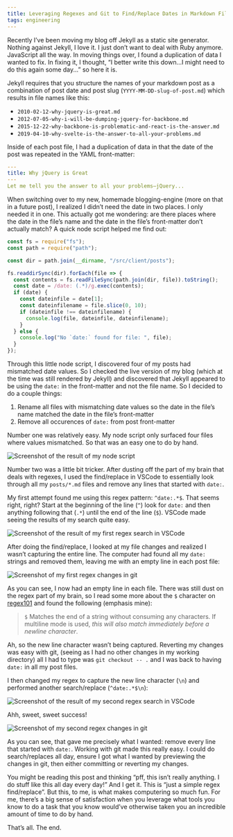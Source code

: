 ```yaml
---
title: Leveraging Regexes and Git to Find/Replace Dates in Markdown Files
tags: engineering
---
```


Recently I’ve been moving my blog off Jekyll as a static site generator. Nothing against Jekyll, I love it. I just don’t want to deal with Ruby anymore. JavaScript all the way. In moving things over, I found a duplication of data I wanted to fix. In fixing it, I thought, “I better write this down...I might need to do this again some day...” so here it is.

Jekyll requires that you structure the names of your markdown post as a combination of post date and post slug (`YYYY-MM-DD-slug-of-post.md`) which results in file names like this:

- `2010-02-12-why-jquery-is-great.md`
- `2012-07-05-why-i-will-be-dumping-jquery-for-backbone.md`
- `2015-12-22-why-backbone-is-problematic-and-react-is-the-answer.md`
- `2019-04-10-why-svelte-is-the-answer-to-all-your-problems.md`

Inside of each post file, I had a duplication of data in that the date of the post was repeated in the YAML front-matter:

```yaml
---
title: Why jQuery is Great
---
Let me tell you the answer to all your problems—jQuery...
```

When switching over to my new, homemade blogging-engine (more on that in a future post), I realized I didn’t need the date in two places. I only needed it in one. This actually got me wondering: are there places where the date in the file’s name and the date in the file’s front-matter don’t actually match? A quick node script helped me find out:

```js
const fs = require("fs");
const path = require("path");

const dir = path.join(__dirname, "/src/client/posts");

fs.readdirSync(dir).forEach(file => {
  const contents = fs.readFileSync(path.join(dir, file)).toString();
  const date = /date: (.*)/g.exec(contents);
  if (date) {
    const dateinfile = date[1];
    const dateinfilename = file.slice(0, 10);
    if (dateinfile !== dateinfilename) {
      console.log(file, dateinfile, dateinfilename);
    }
  } else {
    console.log("No `date:` found for file: ", file);
  }
});
```

Through this little node script, I discovered four of my posts had mismatched date values. So I checked the live version of my blog (which at the time was still rendered by Jekyll) and discovered that Jekyll appeared to be using the `date:` in the front-matter and not the file name. So I decided to do a couple things:

1. Rename all files with mismatching date values so the date in the file’s name matched the date in the file’s front-matter
2. Remove all occurences of `date:` from post front-matter

Number one was relatively easy. My node script only surfaced four files where values mismatched. So that was an easy one to do by hand.

![Screenshot of the result of my node script](https://cdn.jim-nielsen.com/blog/2019/post-dates-node-script-result.png)

Number two was a little bit tricker. After dusting off the part of my brain that deals with regexes, I used the find/replace in VSCode to essentially look through all my `posts/*.md` files and remove any lines that started with `date:`.

My first attempt found me using this regex pattern: `^date:.*$`. That seems right, right? Start at the beginning of the line (`^`) look for `date:` and then anything following that (`.*`) until the end of the line (`$`). VSCode made seeing the results of my search quite easy.

![Screenshot of the result of my first regex search in VSCode](https://cdn.jim-nielsen.com/blog/2019/post-dates-first-regex-vscode.png)

After doing the find/replace, I looked at my file changes and realized I wasn’t capturing the entire line. The computer had found all my `date:` strings and removed them, leaving me with an empty line in each post file:

![Screenshot of my first regex changes in git](https://cdn.jim-nielsen.com/blog/2019/post-dates-first-regex-git.png)

As you can see, I now had an empty line in each file. There was still dust on the regex part of my brain, so I read some more about the `$` character on [regex101](https://regex101.com/) and found the following (emphasis mine):

> `$` Matches the end of a string without consuming any characters. If multiline mode is used, _this will also match immediately before a newline character_.

Ah, so the new line character wasn’t being captured. Reverting my changes was easy with git, (seeing as I had no other changes in my working directory) all I had to type was `git checkout -- .` and I was back to having `date:` in all my post files.

I then changed my regex to capture the new line character (`\n`) and performed another search/replace (`^date:.*$\n`):

![Screenshot of the result of my second regex search in VSCode](https://cdn.jim-nielsen.com/blog/2019/post-dates-second-regex-vscode.png)

Ahh, sweet, sweet success!

![Screenshot of my second regex changes in git](https://cdn.jim-nielsen.com/blog/2019/post-dates-second-regex-git.png)

As you can see, that gave me precisely what I wanted: remove every line that started with `date:`. Working with git made this really easy. I could do search/replaces all day, ensure I got what I wanted by previewing the changes in git, then either committing or reverting my changes.

You might be reading this post and thinking “pff, this isn’t really anything. I do stuff like this all day every day!” And I get it. This is “just a simple regex find/replace”. But this, to me, is what makes computering so much fun. For me, there’s a big sense of satisfaction when you leverage what tools you know to do a task that you know would’ve otherwise taken you an incredible amount of time to do by hand.

That’s all. The end.
